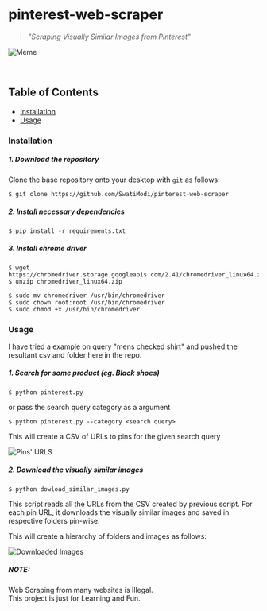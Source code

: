 # pinterest-web-scraper
> *"Scraping Visually Similar Images from Pinterest"*

![Meme](https://i.pinimg.com/originals/0f/c2/1f/0fc21fcd673f794c1d6222b177013342.png)

<br>

## Table of Contents
* [Installation](#installation)
* [Usage](#usage)

### Installation
##### 1. Download the repository

Clone the base repository onto your desktop with `git` as follows:
```console
$ git clone https://github.com/SwatiModi/pinterest-web-scraper
```
##### 2. Install necessary dependencies

```console
$ pip install -r requirements.txt
```
##### 3. Install chrome driver

```console
$ wget https://chromedriver.storage.googleapis.com/2.41/chromedriver_linux64.zip
$ unzip chromedriver_linux64.zip

$ sudo mv chromedriver /usr/bin/chromedriver
$ sudo chown root:root /usr/bin/chromedriver
$ sudo chmod +x /usr/bin/chromedriver

```

### Usage
I have tried a example on query "mens checked shirt" and pushed the resultant csv and folder here in the repo.

##### 1. Search for some product (eg. Black shoes) 
```console
$ python pinterest.py 
```
or pass the search query category as a argument
```console
$ python pinterest.py --category <search query>
```

This will create a CSV of URLs to pins for the given search query

![Pins' URLS](readme_images/csv1.png)

##### 2. Download the visually similar images
```console
$ python dowload_similar_images.py 
```
This script reads all the URLs from the CSV created by previous script. For each pin URL, it downloads the visually similar images and saved in respective folders pin-wise.

This will create a hierarchy of folders and images as follows:

![Downloaded Images](readme_images/folders.png)
<br>
##### NOTE: 
Web Scraping from many websites is Illegal. <br>
This project is just for Learning and Fun.
